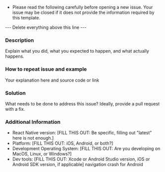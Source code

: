 * Please read the following carefully before opening a new issue.
Your issue may be closed if it does not provide the information required by this template.

--- Delete everything above this line ---

### Description

Explain what you did, what you expected to happen, and what actually happens.

### How to repeat issue and example

Your explanation here and source code or link

### Solution

What needs to be done to address this issue? Ideally, provide a pull request with a fix.

### Additional Information

* React Native version: [FILL THIS OUT: Be specific, filling out "latest" here is not enough.]
* Platform: [FILL THIS OUT: iOS, Android, or both?]
* Development Operating System: [FILL THIS OUT: Are you developing on MacOS, Linux, or Windows?]
* Dev tools: [FILL THIS OUT: Xcode or Android Studio version, iOS or Android SDK version, if applicable] navigation crash for Android
